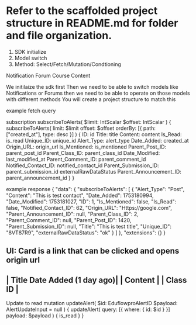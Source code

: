 # Refer to the scaffolded project structure in README.md for folder and file organization.

1) SDK initialize
2) Model switch
3) Method: Select/Fetch/Mutation/Condtioning

Notification
Forum
Course Content

We initilaize the sdk first
Then we need to be able to switch models like Notifications or Forums
then we need to be able to operate on those models with different methods
You will create a project structure to match this


example fetch query

subscription subscribeToAlerts(
  $limit: IntScalar
  $offset: IntScalar
) {
  subscribeToAlerts(
    limit: $limit
    offset: $offset
    orderBy: [{ path: ["created_at"], type: desc }]
  ) {
    ID: id
    Title: title
    Content: content
    Is_Read: is_read
    Unique_ID: unique_id
    Alert_Type: alert_type
    Date_Added: created_at
    Origin_URL: origin_url
    Is_Mentioned: is_mentioned
    Parent_Post_ID: parent_post_id
    Parent_Class_ID: parent_class_id
    Date_Modified: last_modified_at
    Parent_Comment_ID: parent_comment_id
    Notified_Contact_ID: notified_contact_id
    Parent_Submission_ID: parent_submission_id
    externalRawDataStatus
    Parent_Announcement_ID: parent_announcement_id
  }
}



example response
{
  "data": {
    "subscribeToAlerts": [
      {
        "Alert_Type": "Post",
        "Content": "This is test contact",
        "Date_Added": 1753180994,
        "Date_Modified": 1753181027,
        "ID": 1,
        "Is_Mentioned": false,
        "Is_Read": false,
        "Notified_Contact_ID": 62,
        "Origin_URL": "Https://google.com",
        "Parent_Announcement_ID": null,
        "Parent_Class_ID": 2,
        "Parent_Comment_ID": null,
        "Parent_Post_ID": 1420,
        "Parent_Submission_ID": null,
        "Title": "This is test title",
        "Unique_ID": "8VT87R9",
        "externalRawDataStatus": "ok"
      }
    ]
  },
  "extensions": {}
}

UI:
Card is a link that can be clicked and opens origin url
------------------------------------------------------------------
| Title                                    Date Added (1 day ago)| 
| Content                                                        |
| Class ID                                                       |
------------------------------------------------------------------ 


Update to read
mutation updateAlert(
  $id: EduflowproAlertID
  $payload: AlertUpdateInput = null
) {
  updateAlert(
    query: [{ where: { id: $id } }]
    payload: $payload
  ) {
    is_read
  }
}
